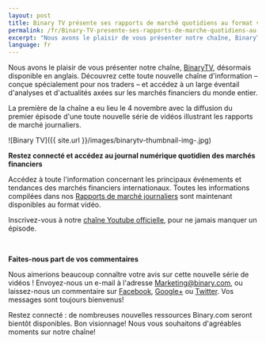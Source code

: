 ```yaml
---
layout: post
title: Binary TV présente ses rapports de marché quotidiens au format vidéo
permalink: /fr/Binary-TV-presente-ses-rapports-de-marche-quotidiens-au-format-video/
excerpt: "Nous avons le plaisir de vous présenter notre chaîne, BinaryTV, désormais disponible en anglais. Découvrez cette toute nouvelle chaîne d'information – conçue spécialement pour nos traders ..."
language: fr
---
```



Nous avons le plaisir de vous présenter notre chaîne, [BinaryTV](https://www.binary.com/?l=EN&utm_source=blog&utm_medium=social&utm_content=EN&utm_campaign=whatsnew), désormais disponible en anglais. Découvrez cette toute nouvelle chaîne d'information – conçue spécialement pour nos traders – et accédez à un large éventail d'analyses et d'actualités axées sur les marchés financiers du monde entier.

La première de la chaîne a eu lieu le 4 novembre avec la diffusion du premier épisode d'une toute nouvelle série de vidéos illustrant les rapports de marché journaliers.

![Binary TV]({{ site.url }}/images/binarytv-thumbnail-img-.jpg)


**Restez connecté et accédez au journal numérique quotidien des marchés financiers**


Accédez à toute l'information concernant les principaux événements et tendances des marchés financiers internationaux. Toutes les informations compilées dans nos [Rapports de marché journaliers](https://academy.binary.com/fr/binary-tv/) sont maintenant disponibles au format vidéo.


Inscrivez-vous à notre [chaîne Youtube officielle](https://www.youtube.com/playlist?list=PLVJJAiu3lRjYz1XO_yoyIRxgz5zBlQc-g), pour ne jamais manquer un épisode.

<br>


**Faites-nous part de vos commentaires**

Nous aimerions beaucoup connaître votre avis sur cette nouvelle série de vidéos ! Envoyez-nous un e-mail à l'adresse [Marketing@binary.com](mailto:marketing@binary.com), ou laissez-nous un commentaire sur [Facebook](https://www.facebook.com/binarydotcom), [Google+](https://plus.google.com/106251151552682209951) ou [Twitter](). Vos messages sont toujours bienvenus!  

Restez connecté : de nombreuses nouvelles ressources Binary.com seront bientôt disponibles.
Bon visionnage! Nous vous souhaitons d'agréables moments sur notre chaîne!
